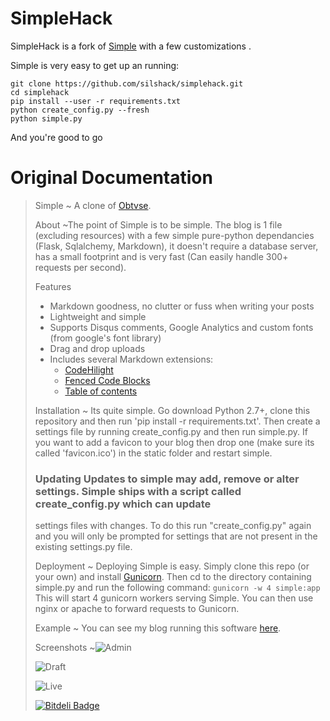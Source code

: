 SimpleHack
================  
SimpleHack is a fork of [Simple](https://github.com/orf/simple) with a few customizations .

Simple is very easy to get up an running:  

```
git clone https://github.com/silshack/simplehack.git
cd simplehack
pip install --user -r requirements.txt
python create_config.py --fresh
python simple.py
```

And you're good to go

Original Documentation
===============
> Simple
> ~ A clone of [Obtvse](http://github.com/NateW/obtvse).
> 
> About
> ~The point of Simple is to be simple. The blog is 1 file (excluding resources) with a few simple pure-python dependancies
> (Flask, Sqlalchemy, Markdown), it doesn't require a database server,
> has a small footprint and is very fast (Can easily handle 300+
> requests per second).
> 
> Features
> 
> * Markdown goodness, no clutter or fuss when writing your posts
> * Lightweight and simple
> * Supports Disqus comments, Google Analytics and custom fonts (from google's font library)
> * Drag and drop uploads
> * Includes several Markdown extensions:
>     * [CodeHilight](http://pythonhosted.org/Markdown/extensions/code_hilite.html)
>     * [Fenced Code Blocks](http://pythonhosted.org/Markdown/extensions/fenced_code_blocks.html)
>     * [Table of contents](http://pythonhosted.org/Markdown/extensions/toc.html)
> 
> Installation
> ~ Its quite simple. Go download Python 2.7+, clone this repository and then run 'pip install -r requirements.txt'. Then create
> a settings file by running create_config.py and then run simple.py. If
> you want to add a favicon to your blog then drop one (make sure its
> called 'favicon.ico') in the static folder and restart simple.
> 
> ### Updating Updates to simple may add, remove or alter settings. Simple ships with a script called create_config.py which can update
> settings files with changes. To do this run "create_config.py" again
> and you will only be prompted for settings that are not present in the
> existing settings.py file.
> 
> Deployment
> ~ Deploying Simple is easy. Simply clone this repo (or your own) and install [Gunicorn](http://gunicorn.org/). Then cd to the
> directory containing simple.py and run the following command:
> ``gunicorn -w 4 simple:app`` This will start 4 gunicorn workers
> serving Simple. You can then use nginx or apache to forward requests
> to Gunicorn.
> 
> Example
> ~ You can see my blog running this software [here](http://tomforb.es/simple).
> 
> Screenshots
> ~![Admin](http://i.imgur.com/M4i0ahm.png)
> 
> ![Draft](http://i.imgur.com/KkGtlTx.png)
> 
> ![Live](http://i.imgur.com/tsiSsED.png)
> 
> 
> [![Bitdeli
> Badge](https://d2weczhvl823v0.cloudfront.net/orf/simple/trend.png)](https://bitdeli.com/free
> "Bitdeli Badge")


